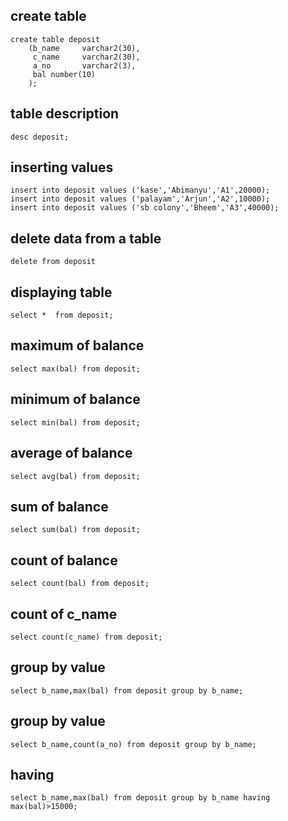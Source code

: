 ## create table 

```
create table deposit
	(b_name		varchar2(30),
	 c_name		varchar2(30),
	 a_no		varchar2(3),
	 bal number(10) 
    );
``` 

## table description

```
desc deposit;
```
## inserting values 

```
insert into deposit values ('kase','Abimanyu','A1',20000);
insert into deposit values ('palayam','Arjun','A2',10000);
insert into deposit values ('sb colony','Bheem','A3',40000);
```


<!-- below sql is not working in oracle -->
<!-- ### another method to insert multiple values
```
insert into deposit values 
('kase','Abimanyu','A1',20000),
 ('palayam','Arjun','A2',10000),
('sb colony','Bheem','A3',40000);
``` -->



## delete data from a table

```
delete from deposit
```
## displaying table
```
select *  from deposit;
```
## maximum of balance
```
select max(bal) from deposit;
```

## minimum of balance
```
select min(bal) from deposit;
```

## average of balance
```
select avg(bal) from deposit;
```

## sum of balance
```
select sum(bal) from deposit;
```

## count of balance
```
select count(bal) from deposit;
```

## count of c_name
```
select count(c_name) from deposit;
```


## group by value
```
select b_name,max(bal) from deposit group by b_name;
``` 

## group by value
```
select b_name,count(a_no) from deposit group by b_name;
``` 
## having
```
select b_name,max(bal) from deposit group by b_name having max(bal)>15000;
``` 



